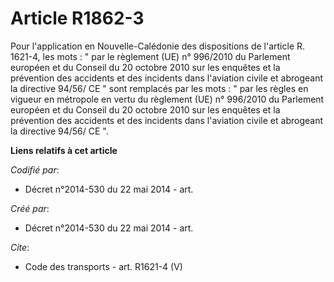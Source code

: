 # Article R1862-3

Pour l'application en Nouvelle-Calédonie des dispositions de l'article R. 1621-4, les mots : " par le règlement (UE) n°
996/2010 du Parlement européen et du Conseil du 20 octobre 2010 sur les enquêtes et la prévention des accidents et des
incidents dans l'aviation civile et abrogeant la directive 94/56/ CE " sont remplacés par les mots : " par les règles en
vigueur en métropole en vertu du règlement (UE) n° 996/2010 du Parlement européen et du Conseil du 20 octobre 2010 sur les
enquêtes et la prévention des accidents et des incidents dans l'aviation civile et abrogeant la directive 94/56/ CE ".

**Liens relatifs à cet article**

_Codifié par_:

  - Décret n°2014-530 du 22 mai 2014 - art.

_Créé par_:

  - Décret n°2014-530 du 22 mai 2014 - art.

_Cite_:

  - Code des transports - art. R1621-4 (V)
